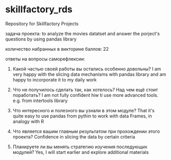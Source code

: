 # skillfactory_rds
Repository for Skillfactory Projects

задача проекта:
to analyze the movies datatset and answer the porject's questions by using pandas library

количество набранных в викторине баллов: 22

ответы на вопросы саморефлексии:

1. Какой частью своей работы вы остались особенно довольны?
I am very happy with the slicing data mechanisms with pandas library and am happy to incorporate it to my daily work

2. Что не получилось сделать так, как хотелось? Над чем ещё стоит поработать?
I am not fully confident hiw ti use more advanced tools. e.g. from intertools library 

3. Что интересного и полезного вы узнали в этом модуле?
That it's quite easy to use pandas from pythin to work with data Frames, in analogy with R

4. Что является вашим главным результатом при прохождении этого проекта?
Confidence in slicing the data by certain criteria

5. Планируете ли вы менять стратегию изучения последующих модулей?
Yes, I will start earlier and explore additional materials
